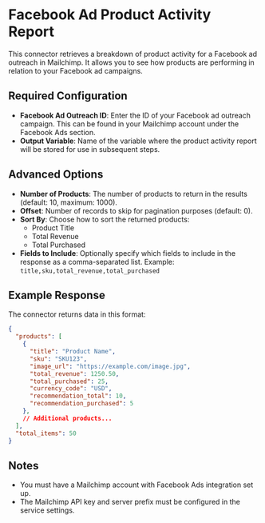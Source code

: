 # Facebook Ad Product Activity Report

This connector retrieves a breakdown of product activity for a Facebook ad outreach in Mailchimp. It allows you to see how products are performing in relation to your Facebook ad campaigns.

## Required Configuration

- **Facebook Ad Outreach ID**: Enter the ID of your Facebook ad outreach campaign. This can be found in your Mailchimp account under the Facebook Ads section.
- **Output Variable**: Name of the variable where the product activity report will be stored for use in subsequent steps.

## Advanced Options

- **Number of Products**: The number of products to return in the results (default: 10, maximum: 1000).
- **Offset**: Number of records to skip for pagination purposes (default: 0).
- **Sort By**: Choose how to sort the returned products:
  - Product Title
  - Total Revenue
  - Total Purchased
- **Fields to Include**: Optionally specify which fields to include in the response as a comma-separated list.
  Example: `title,sku,total_revenue,total_purchased`

## Example Response

The connector returns data in this format:

```json
{
  "products": [
    {
      "title": "Product Name",
      "sku": "SKU123",
      "image_url": "https://example.com/image.jpg",
      "total_revenue": 1250.50,
      "total_purchased": 25,
      "currency_code": "USD",
      "recommendation_total": 10,
      "recommendation_purchased": 5
    },
    // Additional products...
  ],
  "total_items": 50
}
```

## Notes

- You must have a Mailchimp account with Facebook Ads integration set up.
- The Mailchimp API key and server prefix must be configured in the service settings.